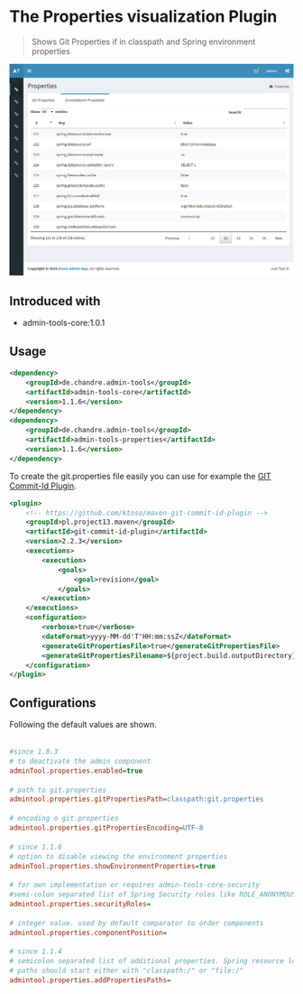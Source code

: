 # The Properties visualization Plugin
> Shows Git Properties if in classpath and Spring environment properties

 ![Preview image](doc/screen_propertyBrowser_org.png?raw=true "AdminTool Properties UI")

## Introduced with
* admin-tools-core:1.0.1

## Usage

```xml
<dependency>
	<groupId>de.chandre.admin-tools</groupId>
	<artifactId>admin-tools-core</artifactId>
	<version>1.1.6</version>
</dependency>
<dependency>
	<groupId>de.chandre.admin-tools</groupId>
	<artifactId>admin-tools-properties</artifactId>
	<version>1.1.6</version>
</dependency>
```

To create the git.properties file easily you can use for example the [GIT Commit-Id Plugin](https://github.com/ktoso/maven-git-commit-id-plugin).

```xml
<plugin>
	<!-- https://github.com/ktoso/maven-git-commit-id-plugin -->
	<groupId>pl.project13.maven</groupId>
	<artifactId>git-commit-id-plugin</artifactId>
	<version>2.2.3</version>
	<executions>
		<execution>
			<goals>
				<goal>revision</goal>
			</goals>
		</execution>
	</executions>
	<configuration>
		<verbose>true</verbose>
		<dateFormat>yyyy-MM-dd'T'HH:mm:ssZ</dateFormat>
		<generateGitPropertiesFile>true</generateGitPropertiesFile>
		<generateGitPropertiesFilename>${project.build.outputDirectory}/git.properties</generateGitPropertiesFilename>
	</configuration>
</plugin>
```

## Configurations

Following the default values are shown.	
```ini

#since 1.0.3
# to deactivate the admin component
adminTool.properties.enabled=true

# path to git.properties
admintool.properties.gitPropertiesPath=classpath:git.properties

# encoding o git.properties
admintool.properties.gitPropertiesEncoding=UTF-8

# since 1.1.6
# option to disable viewing the environment properties
adminTool.properties.showEnvironmentProperties=true

# for own implementation or requires admin-tools-core-security
#semi-colon separated list of Spring Security roles like ROLE_ANONYMOUS;ROLE_ADMIN
admintool.properties.securityRoles=

# integer value. used by default comparator to order components
admintool.properties.componentPosition=

# since 1.1.4
# semicolon separated list of additional properties. Spring resource loading will be used.
# paths should start either with "classpath:/" or "file:/"
admintool.properties.addPropertiesPaths=
	
```